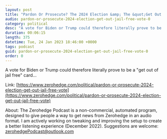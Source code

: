 ```yaml
---
layout: post
title: "Pardon Or Prosecute? The 2024 Election &amp; The &quot;Get Out Of Jail Free&quot; Vote"
audio: pardon-or-prosecute-2024-election-get-out-jail-free-vote-0
category: political
desc: "A vote for Biden or Trump could therefore literally prove to be a &quot;get out of jail free&quot; card..."
duration: 00:06:15
length: 375
datetime: Tue, 24 Jan 2023 18:46:00 +0000
tags: podcast
guid: pardon-or-prosecute-2024-election-get-out-jail-free-vote-0
order: 0
---
```

A vote for Biden or Trump could therefore literally prove to be a &quot;get out of jail free&quot; card...

Link: [https://www.zerohedge.com/political/pardon-or-prosecute-2024-election-get-out-jail-free-vote](https://www.zerohedge.com/political/pardon-or-prosecute-2024-election-get-out-jail-free-vote)

About: The Zerohedge Podcast is a non-commercial, automated program, designed to give people a way to get news from Zerohedge in an audio format.  I am actively working on tweaking and improving the setup to create a better listening experience (December 2022).  Suggestions are welcome: [zerohedgePodcast@outlook.com](mailto:zerohedgePodcast@outlook.com)